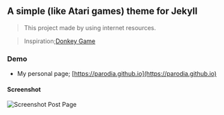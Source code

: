 ## A simple (like Atari games) theme for Jekyll 

> This project made by using internet resources.

> Inspiration;[Donkey Game](https://google.github.io/wwwbasic/examples/donkey.html)

### Demo
* My personal page; [https://parodia.github.io](https://parodia.github.io)

#### Screenshot

![Screenshot Post Page](https://raw.githubusercontent.com/parodia/parodia.github.io/master/screenshot.png  "Screenshot Post Page")

